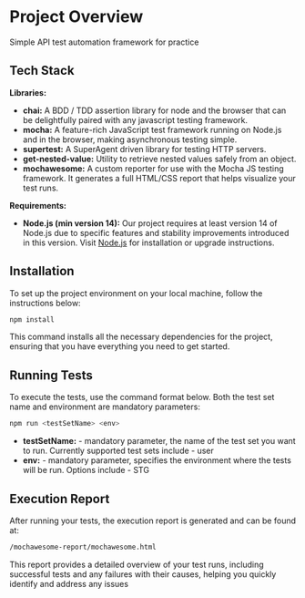 # Project Overview

Simple API test automation framework for practice 

## Tech Stack

**Libraries:**
- **chai:** A BDD / TDD assertion library for node and the browser that can be delightfully paired with any javascript testing framework.
- **mocha:** A feature-rich JavaScript test framework running on Node.js and in the browser, making asynchronous testing simple.
- **supertest:** A SuperAgent driven library for testing HTTP servers.
- **get-nested-value:** Utility to retrieve nested values safely from an object.
- **mochawesome:** A custom reporter for use with the Mocha JS testing framework. It generates a full HTML/CSS report that helps visualize your test runs.

**Requirements:**
- **Node.js (min version 14):** Our project requires at least version 14 of Node.js due to specific features and stability improvements introduced in this version. Visit [Node.js](https://nodejs.org) for installation or upgrade instructions.

## Installation

To set up the project environment on your local machine, follow the instructions below:

```bash
npm install
```

This command installs all the necessary dependencies for the project, ensuring that you have everything you need to get started.


## Running Tests

To execute the tests, use the command format below. Both the test set name and environment are mandatory parameters:

```bash
npm run <testSetName> <env>
```

- **testSetName:** - mandatory parameter, the name of the test set you want to run. Currently supported test sets include - user
- **env:** -  mandatory parameter, specifies the environment where the tests will be run. Options include - STG

## Execution Report

After running your tests, the execution report is generated and can be found at:
```bash
/mochawesome-report/mochawesome.html
```

This report provides a detailed overview of your test runs, including successful tests and any failures with their causes, helping you quickly identify and address any issues